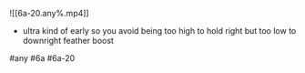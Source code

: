 

![[6a-20.any%.mp4]]

* ultra kind of early so you avoid being too high to hold right but too low to downright feather boost

#any #6a #6a-20
